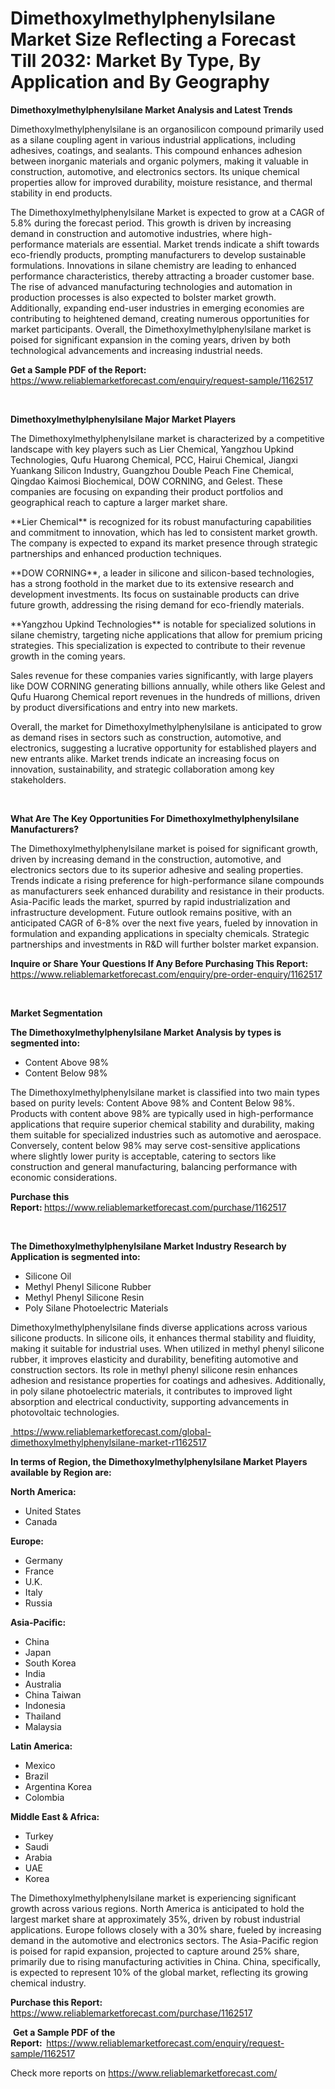 <p><h1>Dimethoxylmethylphenylsilane Market Size Reflecting a Forecast Till 2032: Market By Type, By Application and By Geography</h1></p><p><strong>Dimethoxylmethylphenylsilane Market Analysis and Latest Trends</strong></p>
<p><p>Dimethoxylmethylphenylsilane is an organosilicon compound primarily used as a silane coupling agent in various industrial applications, including adhesives, coatings, and sealants. This compound enhances adhesion between inorganic materials and organic polymers, making it valuable in construction, automotive, and electronics sectors. Its unique chemical properties allow for improved durability, moisture resistance, and thermal stability in end products.</p><p>The Dimethoxylmethylphenylsilane Market is expected to grow at a CAGR of 5.8% during the forecast period. This growth is driven by increasing demand in construction and automotive industries, where high-performance materials are essential. Market trends indicate a shift towards eco-friendly products, prompting manufacturers to develop sustainable formulations. Innovations in silane chemistry are leading to enhanced performance characteristics, thereby attracting a broader customer base. The rise of advanced manufacturing technologies and automation in production processes is also expected to bolster market growth. Additionally, expanding end-user industries in emerging economies are contributing to heightened demand, creating numerous opportunities for market participants. Overall, the Dimethoxylmethylphenylsilane market is poised for significant expansion in the coming years, driven by both technological advancements and increasing industrial needs.</p></p>
<p><strong>Get a Sample PDF of the Report:&nbsp;</strong> <a href="https://www.reliablemarketforecast.com/enquiry/request-sample/1162517?utm_campaign=2413&utm_medium=2&utm_source=Github&utm_content=ia&utm_term=24032025&utm_id=dimethoxylmethylphenylsilane">https://www.reliablemarketforecast.com/enquiry/request-sample/1162517</a></p>
<p>&nbsp;</p>
<p><strong>Dimethoxylmethylphenylsilane Major Market Players</strong></p>
<p><p>The Dimethoxylmethylphenylsilane market is characterized by a competitive landscape with key players such as Lier Chemical, Yangzhou Upkind Technologies, Qufu Huarong Chemical, PCC, Hairui Chemical, Jiangxi Yuankang Silicon Industry, Guangzhou Double Peach Fine Chemical, Qingdao Kaimosi Biochemical, DOW CORNING, and Gelest. These companies are focusing on expanding their product portfolios and geographical reach to capture a larger market share.</p><p>**Lier Chemical** is recognized for its robust manufacturing capabilities and commitment to innovation, which has led to consistent market growth. The company is expected to expand its market presence through strategic partnerships and enhanced production techniques.</p><p>**DOW CORNING**, a leader in silicone and silicon-based technologies, has a strong foothold in the market due to its extensive research and development investments. Its focus on sustainable products can drive future growth, addressing the rising demand for eco-friendly materials.</p><p>**Yangzhou Upkind Technologies** is notable for specialized solutions in silane chemistry, targeting niche applications that allow for premium pricing strategies. This specialization is expected to contribute to their revenue growth in the coming years.</p><p>Sales revenue for these companies varies significantly, with large players like DOW CORNING generating billions annually, while others like Gelest and Qufu Huarong Chemical report revenues in the hundreds of millions, driven by product diversifications and entry into new markets.</p><p>Overall, the market for Dimethoxylmethylphenylsilane is anticipated to grow as demand rises in sectors such as construction, automotive, and electronics, suggesting a lucrative opportunity for established players and new entrants alike. Market trends indicate an increasing focus on innovation, sustainability, and strategic collaboration among key stakeholders.</p></p>
<p>&nbsp;</p>
<p><strong>What Are The Key Opportunities For Dimethoxylmethylphenylsilane Manufacturers?</strong></p>
<p><p>The Dimethoxylmethylphenylsilane market is poised for significant growth, driven by increasing demand in the construction, automotive, and electronics sectors due to its superior adhesive and sealing properties. Trends indicate a rising preference for high-performance silane compounds as manufacturers seek enhanced durability and resistance in their products. Asia-Pacific leads the market, spurred by rapid industrialization and infrastructure development. Future outlook remains positive, with an anticipated CAGR of 6-8% over the next five years, fueled by innovation in formulation and expanding applications in specialty chemicals. Strategic partnerships and investments in R&D will further bolster market expansion.</p></p>
<p><strong>Inquire or Share Your Questions If Any Before Purchasing This Report:</strong> <a href="https://www.reliablemarketforecast.com/enquiry/pre-order-enquiry/1162517?utm_campaign=2413&utm_medium=2&utm_source=Github&utm_content=ia&utm_term=24032025&utm_id=dimethoxylmethylphenylsilane">https://www.reliablemarketforecast.com/enquiry/pre-order-enquiry/1162517</a></p>
<p>&nbsp;</p>
<p><strong>Market Segmentation</strong></p>
<p><strong>The Dimethoxylmethylphenylsilane Market Analysis by types is segmented into:</strong></p>
<p><ul><li>Content Above 98%</li><li>Content Below 98%</li></ul></p>
<p><p>The Dimethoxylmethylphenylsilane market is classified into two main types based on purity levels: Content Above 98% and Content Below 98%. Products with content above 98% are typically used in high-performance applications that require superior chemical stability and durability, making them suitable for specialized industries such as automotive and aerospace. Conversely, content below 98% may serve cost-sensitive applications where slightly lower purity is acceptable, catering to sectors like construction and general manufacturing, balancing performance with economic considerations.</p></p>
<p><strong>Purchase this Report:&nbsp;</strong><a href="https://www.reliablemarketforecast.com/purchase/1162517?utm_campaign=2413&utm_medium=2&utm_source=Github&utm_content=ia&utm_term=24032025&utm_id=dimethoxylmethylphenylsilane">https://www.reliablemarketforecast.com/purchase/1162517</a></p>
<p>&nbsp;</p>
<p><strong>The Dimethoxylmethylphenylsilane Market Industry Research by Application is segmented into:</strong></p>
<p><ul><li>Silicone Oil</li><li>Methyl Phenyl Silicone Rubber</li><li>Methyl Phenyl Silicone Resin</li><li>Poly Silane Photoelectric Materials</li></ul></p>
<p><p>Dimethoxylmethylphenylsilane finds diverse applications across various silicone products. In silicone oils, it enhances thermal stability and fluidity, making it suitable for industrial uses. When utilized in methyl phenyl silicone rubber, it improves elasticity and durability, benefiting automotive and construction sectors. Its role in methyl phenyl silicone resin enhances adhesion and resistance properties for coatings and adhesives. Additionally, in poly silane photoelectric materials, it contributes to improved light absorption and electrical conductivity, supporting advancements in photovoltaic technologies.</p></p>
<p><a href="https://www.reliablemarketforecast.com/global-dimethoxylmethylphenylsilane-market-r1162517?utm_campaign=2413&utm_medium=2&utm_source=Github&utm_content=ia&utm_term=24032025&utm_id=dimethoxylmethylphenylsilane">&nbsp;https://www.reliablemarketforecast.com/global-dimethoxylmethylphenylsilane-market-r1162517</a></p>
<p><strong>In terms of Region, the Dimethoxylmethylphenylsilane Market Players available by Region are:</strong></p>
<p>
    <p> <strong> North America: </strong>
        <ul>
            <li>United States</li>
            <li>Canada</li>
        </ul>
        </p> 
    <p> <strong> Europe: </strong>
        <ul>
            <li>Germany</li>
            <li>France</li>
            <li>U.K.</li>
            <li>Italy</li>
            <li>Russia</li>
        </ul>
        </p> 
    <p> <strong> Asia-Pacific: </strong>
        <ul>
            <li>China</li>
            <li>Japan</li>
            <li>South Korea</li>
            <li>India</li>
            <li>Australia</li>
            <li>China Taiwan</li>
            <li>Indonesia</li>
            <li>Thailand</li>
            <li>Malaysia</li>
        </ul>
        </p> 
    <p> <strong> Latin America: </strong>
        <ul>
            <li>Mexico</li>
            <li>Brazil</li>
            <li>Argentina Korea</li>
            <li>Colombia</li>
        </ul>
        </p> 
    <p> <strong> Middle East & Africa: </strong>
        <ul>
            <li>Turkey</li>
            <li>Saudi</li>
            <li>Arabia</li>
            <li>UAE</li>
            <li>Korea</li>
        </ul>
    </p>
    </p>
<p><p>The Dimethoxylmethylphenylsilane market is experiencing significant growth across various regions. North America is anticipated to hold the largest market share at approximately 35%, driven by robust industrial applications. Europe follows closely with a 30% share, fueled by increasing demand in the automotive and electronics sectors. The Asia-Pacific region is poised for rapid expansion, projected to capture around 25% share, primarily due to rising manufacturing activities in China. China, specifically, is expected to represent 10% of the global market, reflecting its growing chemical industry.</p></p>
<p><strong>Purchase this Report: </strong><a href="https://www.reliablemarketforecast.com/purchase/1162517?utm_campaign=2413&utm_medium=2&utm_source=Github&utm_content=ia&utm_term=24032025&utm_id=dimethoxylmethylphenylsilane">https://www.reliablemarketforecast.com/purchase/1162517</a></p>
<p>&nbsp;<strong>Get a Sample PDF of the Report:&nbsp;&nbsp;</strong><a href="https://www.reliablemarketforecast.com/enquiry/request-sample/1162517?utm_campaign=2413&utm_medium=2&utm_source=Github&utm_content=ia&utm_term=24032025&utm_id=dimethoxylmethylphenylsilane">https://www.reliablemarketforecast.com/enquiry/request-sample/1162517</a></p>
<p><strong></strong></p>
<p>Check more reports on <a href="https://www.reliablemarketforecast.com/?utm_campaign=2413&utm_medium=2&utm_source=Github&utm_content=ia&utm_term=24032025&utm_id=dimethoxylmethylphenylsilane">https://www.reliablemarketforecast.com/</a></p>